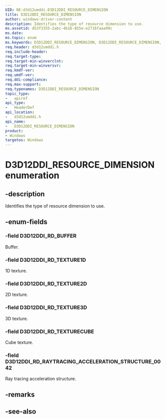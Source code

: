 ```yaml
---
UID: NE:d3d12umddi.D3D12DDI_RESOURCE_DIMENSION
title: D3D12DDI_RESOURCE_DIMENSION
author: windows-driver-content
description: Identifies the type of resource dimension to use.
ms.assetid: d53f3355-2abc-4b16-855e-e2716faaa99c
ms.date: 
ms.topic: enum
ms.keywords: D3D12DDI_RESOURCE_DIMENSION, D3D12DDI_RESOURCE_DIMENSION, 
req.header: d3d12umddi.h
req.include-header:
req.target-type:
req.target-min-winverclnt:
req.target-min-winversvr:
req.kmdf-ver:
req.umdf-ver:
req.ddi-compliance:
req.max-support:
req.typenames: D3D12DDI_RESOURCE_DIMENSION
topic_type: 
-	apiref
api_type: 
-	HeaderDef
api_location: 
-	d3d12umddi.h
api_name: 
-	D3D12DDI_RESOURCE_DIMENSION
product:
- Windows
targetos: Windows
---
```


# D3D12DDI_RESOURCE_DIMENSION enumeration

## -description

Identifies the type of resource dimension to use.

## -enum-fields

### -field D3D12DDI_RD_BUFFER

Buffer.

### -field D3D12DDI_RD_TEXTURE1D

1D texture.

### -field D3D12DDI_RD_TEXTURE2D

2D texture.

### -field D3D12DDI_RD_TEXTURE3D

3D texture.

### -field D3D12DDI_RD_TEXTURECUBE

Cube texture.

### -field D3D12DDI_RD_RAYTRACING_ACCELERATION_STRUCTURE_0042

Ray tracing acceleration structure.

## -remarks

## -see-also
